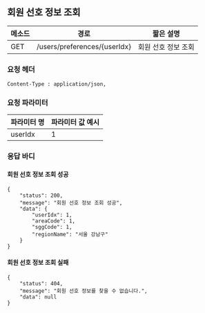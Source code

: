 ## 회원 선호 정보 조회

| 메소드 | 경로                         | 짧은 설명           |
| ------ | ---------------------------- | ------------------- |
| GET    | /users/preferences/{userIdx} | 회원 선호 정보 조회 |

### 요청 헤더

```
Content-Type : application/json,
```

### 요청 파라미터

| 파라미터 명 | 파라미터 값 예시 |
| ----------- | ---------------- |
| userIdx     | 1                |

### 응답 바디

#### 회원 선호 정보 조회 성공

```
{
    "status": 200,
    "message": "회원 선호 정보 조회 성공",
    "data": {
        "userIdx": 1,
        "areaCode": 1,
        "sggCode": 1,
        "regionName": "서울 강남구"
    }
}
```

#### 회원 선호 정보 조회 실패

```
{
    "status": 404,
    "message": "회원 선호 정보를 찾을 수 없습니다.",
    "data": null
}
```